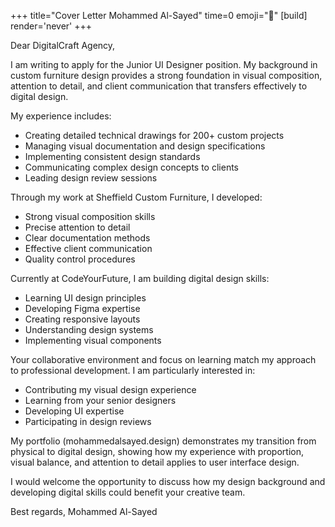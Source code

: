 +++
title="Cover Letter Mohammed Al-Sayed"
time=0
emoji="📝"
[build]
render='never'
+++

Dear DigitalCraft Agency,

I am writing to apply for the Junior UI Designer position. My background in custom furniture design provides a strong foundation in visual composition, attention to detail, and client communication that transfers effectively to digital design.

My experience includes:

- Creating detailed technical drawings for 200+ custom projects
- Managing visual documentation and design specifications
- Implementing consistent design standards
- Communicating complex design concepts to clients
- Leading design review sessions

Through my work at Sheffield Custom Furniture, I developed:

- Strong visual composition skills
- Precise attention to detail
- Clear documentation methods
- Effective client communication
- Quality control procedures

Currently at CodeYourFuture, I am building digital design skills:

- Learning UI design principles
- Developing Figma expertise
- Creating responsive layouts
- Understanding design systems
- Implementing visual components

Your collaborative environment and focus on learning match my approach to professional development. I am particularly interested in:

- Contributing my visual design experience
- Learning from your senior designers
- Developing UI expertise
- Participating in design reviews

My portfolio (mohammedalsayed.design) demonstrates my transition from physical to digital design, showing how my experience with proportion, visual balance, and attention to detail applies to user interface design.

I would welcome the opportunity to discuss how my design background and developing digital skills could benefit your creative team.

Best regards,
Mohammed Al-Sayed
